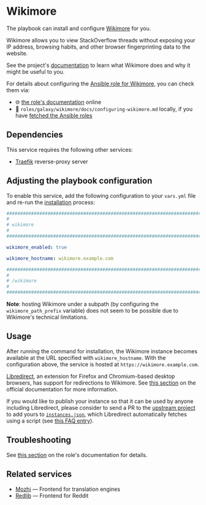 <!--
SPDX-FileCopyrightText: 2020 - 2024 MDAD project contributors
SPDX-FileCopyrightText: 2020 - 2024 Slavi Pantaleev
SPDX-FileCopyrightText: 2020 Aaron Raimist
SPDX-FileCopyrightText: 2020 Chris van Dijk
SPDX-FileCopyrightText: 2020 Dominik Zajac
SPDX-FileCopyrightText: 2020 Mickaël Cornière
SPDX-FileCopyrightText: 2022 François Darveau
SPDX-FileCopyrightText: 2022 Julian Foad
SPDX-FileCopyrightText: 2022 Warren Bailey
SPDX-FileCopyrightText: 2023 Antonis Christofides
SPDX-FileCopyrightText: 2023 Felix Stupp
SPDX-FileCopyrightText: 2023 Julian-Samuel Gebühr
SPDX-FileCopyrightText: 2023 Pierre 'McFly' Marty
SPDX-FileCopyrightText: 2024 - 2025 Suguru Hirahara

SPDX-License-Identifier: AGPL-3.0-or-later
-->

# Wikimore

The playbook can install and configure [Wikimore](https://github.com/httpjamesm/Wikimore) for you.

Wikimore allows you to view StackOverflow threads without exposing your IP address, browsing habits, and other browser fingerprinting data to the website.

See the project's [documentation](https://github.com/httpjamesm/Wikimore/blob/main/README.md) to learn what Wikimore does and why it might be useful to you.

For details about configuring the [Ansible role for Wikimore](https://github.com/mother-of-all-self-hosting/ansible-role-wikimore), you can check them via:
- 🌐 [the role's documentation](https://github.com/mother-of-all-self-hosting/ansible-role-wikimore/blob/main/docs/configuring-wikimore.md) online
- 📁 `roles/galaxy/wikimore/docs/configuring-wikimore.md` locally, if you have [fetched the Ansible roles](../installing.md)

## Dependencies

This service requires the following other services:

- [Traefik](traefik.md) reverse-proxy server

## Adjusting the playbook configuration

To enable this service, add the following configuration to your `vars.yml` file and re-run the [installation](../installing.md) process:

```yaml
########################################################################
#                                                                      #
# wikimore                                                             #
#                                                                      #
########################################################################

wikimore_enabled: true

wikimore_hostname: wikimore.example.com

########################################################################
#                                                                      #
# /wikimore                                                            #
#                                                                      #
########################################################################
```

**Note**: hosting Wikimore under a subpath (by configuring the `wikimore_path_prefix` variable) does not seem to be possible due to Wikimore's technical limitations.

## Usage

After running the command for installation, the Wikimore instance becomes available at the URL specified with `wikimore_hostname`. With the configuration above, the service is hosted at `https://wikimore.example.com`.

[Libredirect](https://libredirect.github.io/), an extension for Firefox and Chromium-based desktop browsers, has support for redirections to Wikimore. See [this section](https://github.com/httpjamesm/Wikimore/blob/main/README.md#how-to-make-stack-overflow-links-take-you-to-wikimore-automatically) on the official documentation for more information.

If you would like to publish your instance so that it can be used by anyone including Libredirect, please consider to send a PR to the [upstream project](https://github.com/httpjamesm/Wikimore) to add yours to [`instances.json`](https://github.com/httpjamesm/Wikimore/blob/main/instances.json), which Libredirect automatically fetches using a script (see [this FAQ entry](https://libredirect.github.io/faq.html#where_the_hell_are_those_instances_coming_from)).

## Troubleshooting

See [this section](https://github.com/mother-of-all-self-hosting/ansible-role-wikimore/blob/main/docs/configuring-wikimore.md#troubleshooting) on the role's documentation for details.

## Related services

- [Mozhi](mozhi.md) — Frontend for translation engines
- [Redlib](redlib.md) — Frontend for Reddit
